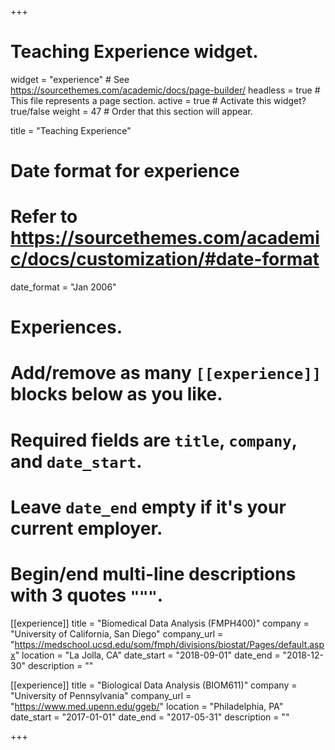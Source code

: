 +++
# Teaching Experience widget.
widget = "experience"  # See https://sourcethemes.com/academic/docs/page-builder/
headless = true  # This file represents a page section.
active = true  # Activate this widget? true/false
weight = 47  # Order that this section will appear.

title = "Teaching Experience"


# Date format for experience
#   Refer to https://sourcethemes.com/academic/docs/customization/#date-format
date_format = "Jan 2006"

# Experiences.
#   Add/remove as many `[[experience]]` blocks below as you like.
#   Required fields are `title`, `company`, and `date_start`.
#   Leave `date_end` empty if it's your current employer.
#   Begin/end multi-line descriptions with 3 quotes `"""`.


[[experience]]
  title = "Biomedical Data Analysis (FMPH400)"
  company = "University of California, San Diego"
  company_url = "https://medschool.ucsd.edu/som/fmph/divisions/biostat/Pages/default.aspx"
  location = "La Jolla, CA"
  date_start = "2018-09-01"
  date_end = "2018-12-30"
  description = ""


[[experience]]
  title = "Biological Data Analysis (BIOM611)"
  company = "University of Pennsylvania"
  company_url = "https://www.med.upenn.edu/ggeb/"
  location = "Philadelphia, PA"
  date_start = "2017-01-01"
  date_end = "2017-05-31"
  description = ""

+++
